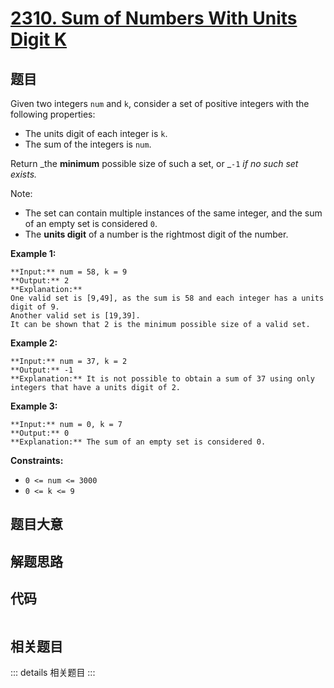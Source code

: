 # [2310. Sum of Numbers With Units Digit K](https://leetcode.com/problems/sum-of-numbers-with-units-digit-k)

## 题目

Given two integers `num` and `k`, consider a set of positive integers with the
following properties:

  * The units digit of each integer is `k`.
  * The sum of the integers is `num`.

Return _the **minimum** possible size of such a set, or _`-1` _if no such set
exists._

Note:

  * The set can contain multiple instances of the same integer, and the sum of an empty set is considered `0`.
  * The **units digit** of a number is the rightmost digit of the number.



**Example 1:**

    
    
    **Input:** num = 58, k = 9
    **Output:** 2
    **Explanation:**
    One valid set is [9,49], as the sum is 58 and each integer has a units digit of 9.
    Another valid set is [19,39].
    It can be shown that 2 is the minimum possible size of a valid set.
    

**Example 2:**

    
    
    **Input:** num = 37, k = 2
    **Output:** -1
    **Explanation:** It is not possible to obtain a sum of 37 using only integers that have a units digit of 2.
    

**Example 3:**

    
    
    **Input:** num = 0, k = 7
    **Output:** 0
    **Explanation:** The sum of an empty set is considered 0.
    



**Constraints:**

  * `0 <= num <= 3000`
  * `0 <= k <= 9`


## 题目大意

## 解题思路

## 代码

```javascript

```

## 相关题目

::: details 相关题目
:::
